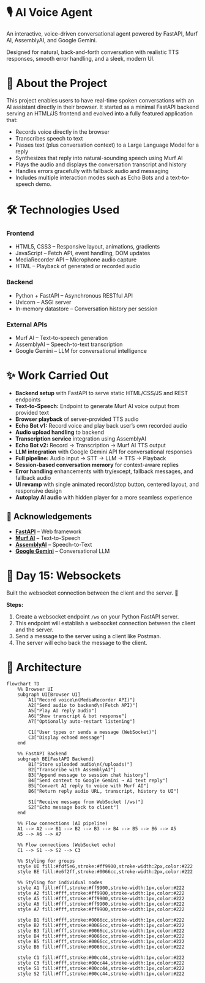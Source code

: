 # <span> 🎙️ AI Voice Agent</span>
An interactive, voice-driven conversational agent powered by FastAPI, Murf AI, AssemblyAI, and Google Gemini.

Designed for natural, back-and-forth conversation with realistic TTS responses, smooth error handling, and a sleek, modern UI.

# <span>🚀 About the Project</span>

This project enables users to have real-time spoken conversations with an AI assistant directly in their browser.
It started as a minimal FastAPI backend serving an HTML/JS frontend and evolved into a fully featured application that:

- Records voice directly in the browser
- Transcribes speech to text
- Passes text (plus conversation context) to a Large Language Model for a reply
- Synthesizes that reply into natural-sounding speech using Murf AI
- Plays the audio and displays the conversation transcript and history
- Handles errors gracefully with fallback audio and messaging
- Includes multiple interaction modes such as Echo Bots and a text-to-speech demo.


# <span>🛠️ Technologies Used </span>

### <span> Frontend </span>
- HTML5, CSS3 – Responsive layout, animations, gradients
- JavaScript – Fetch API, event handling, DOM updates
- MediaRecorder API – Microphone audio capture
- HTML – Playback of generated or recorded audio

### <span> Backend </span>
- Python + FastAPI – Asynchronous RESTful API
- Uvicorn – ASGI server
- In-memory datastore – Conversation history per session

### <span> External APIs </span>

- Murf AI – Text-to-speech generation
- AssemblyAI – Speech-to-text transcription
- Google Gemini – LLM for conversational intelligence

# ✨ Work Carried Out

- **Backend setup** with FastAPI to serve static HTML/CSS/JS and REST endpoints  
- **Text-to-Speech:** Endpoint to generate Murf AI voice output from provided text  
- **Browser playback** of server-provided TTS audio  
- **Echo Bot v1:** Record voice and play back user’s own recorded audio  
- **Audio upload handling** to backend  
- **Transcription service** integration using AssemblyAI  
- **Echo Bot v2:** Record → Transcription → Murf AI TTS output  
- **LLM integration** with Google Gemini API for conversational responses  
- **Full pipeline:** Audio input → STT → LLM → TTS → Playback  
- **Session-based conversation memory** for context-aware replies  
- **Error handling** enhancements with try/except, fallback messages, and fallback audio  
- **UI revamp** with single animated record/stop button, centered layout, and responsive design  
- **Autoplay AI audio** with hidden player for a more seamless experience  

## 🤝 Acknowledgements

- **[FastAPI](https://fastapi.tiangolo.com/)** – Web framework  
- **[Murf AI](https://murf.ai/)** – Text-to-Speech  
- **[AssemblyAI](https://www.assemblyai.com/)** – Speech-to-Text  
- **[Google Gemini](https://deepmind.google/technologies/gemini/)** – Conversational LLM  

# 📡 Day 15: Websockets
Built the  websocket connection between the client and the server. 🙂

**Steps:**
1. Create a websocket endpoint `/ws` on your Python FastAPI server.
2. This endpoint will establish a websocket connection between the client and the server.
3. Send a message to the server using a client like Postman.
4. The server will echo back the message to the client.


# <span> 🧩 Architecture </span>

```mermaid
flowchart TD
    %% Browser UI
    subgraph UI[Browser UI]
        A1["Record voice\n(MediaRecorder API)"]
        A2["Send audio to backend\n(Fetch API)"]
        A5["Play AI reply audio"]
        A6["Show transcript & bot response"]
        A7["Optionally auto-restart listening"]

        C1["User types or sends a message (WebSocket)"]
        C3["Display echoed message"]
    end

    %% FastAPI Backend
    subgraph BE[FastAPI Backend]
        B1["Store uploaded audio\n(/uploads)"]
        B2["Transcribe with AssemblyAI"]
        B3["Append message to session chat history"]
        B4["Send context to Google Gemini → AI text reply"]
        B5["Convert AI reply to voice with Murf AI"]
        B6["Return reply audio URL, transcript, history to UI"]

        S1["Receive message from WebSocket (/ws)"]
        S2["Echo message back to client"]
    end

    %% Flow connections (AI pipeline)
    A1 --> A2 --> B1 --> B2 --> B3 --> B4 --> B5 --> B6 --> A5
    A5 --> A6 --> A7

    %% Flow connections (WebSocket echo)
    C1 --> S1 --> S2 --> C3

    %% Styling for groups
    style UI fill:#fdf5e6,stroke:#ff9900,stroke-width:2px,color:#222
    style BE fill:#e6f2ff,stroke:#0066cc,stroke-width:2px,color:#222

    %% Styling for individual nodes
    style A1 fill:#fff,stroke:#ff9900,stroke-width:1px,color:#222
    style A2 fill:#fff,stroke:#ff9900,stroke-width:1px,color:#222
    style A5 fill:#fff,stroke:#ff9900,stroke-width:1px,color:#222
    style A6 fill:#fff,stroke:#ff9900,stroke-width:1px,color:#222
    style A7 fill:#fff,stroke:#ff9900,stroke-width:1px,color:#222

    style B1 fill:#fff,stroke:#0066cc,stroke-width:1px,color:#222
    style B2 fill:#fff,stroke:#0066cc,stroke-width:1px,color:#222
    style B3 fill:#fff,stroke:#0066cc,stroke-width:1px,color:#222
    style B4 fill:#fff,stroke:#0066cc,stroke-width:1px,color:#222
    style B5 fill:#fff,stroke:#0066cc,stroke-width:1px,color:#222
    style B6 fill:#fff,stroke:#0066cc,stroke-width:1px,color:#222

    style C1 fill:#fff,stroke:#00cc44,stroke-width:1px,color:#222
    style C3 fill:#fff,stroke:#00cc44,stroke-width:1px,color:#222
    style S1 fill:#fff,stroke:#00cc44,stroke-width:1px,color:#222
    style S2 fill:#fff,stroke:#00cc44,stroke-width:1px,color:#222
